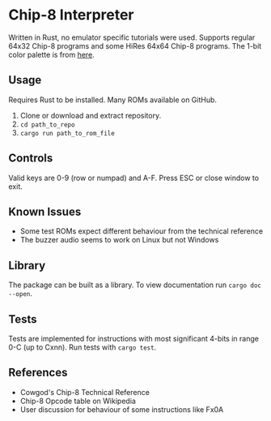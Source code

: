 # Chip-8 Interpreter

Written in Rust, no emulator specific tutorials were used.
Supports regular 64x32 Chip-8 programs and some HiRes 64x64 Chip-8 programs.
The 1-bit color palette is from [here](https://lospec.com/palette-list/paperback-2).
## Usage
Requires Rust to be installed.
Many ROMs available on GitHub.

1. Clone or download and extract repository.
2. `cd path_to_repo`
3. `cargo run path_to_rom_file`

## Controls
Valid keys are 0-9 (row or numpad) and A-F.
Press ESC or close window to exit.

## Known Issues
- Some test ROMs expect different behaviour from the technical reference
- The buzzer audio seems to work on Linux but not Windows

## Library
The package can be built as a library. To view documentation run `cargo doc --open`.

## Tests
Tests are implemented for instructions with most significant 4-bits in range 0-C (up to Cxnn). 
Run tests with `cargo test`.

## References
 - Cowgod's Chip-8 Technical Reference
 - Chip-8 Opcode table on Wikipedia
 - User discussion for behaviour of some instructions like Fx0A